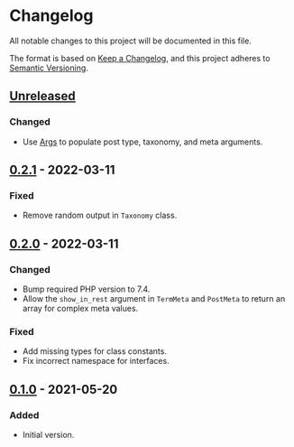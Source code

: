 # Changelog
All notable changes to this project will be documented in this file.

The format is based on [Keep a Changelog](https://keepachangelog.com/en/1.0.0/),
and this project adheres to [Semantic Versioning](https://semver.org/spec/v2.0.0.html).

## [Unreleased]

### Changed
* Use [Args](https://github.com/johnbillion/args) to populate post type, taxonomy, and meta arguments.

## [0.2.1] - 2022-03-11

### Fixed
* Remove random output in `Taxonomy` class.

## [0.2.0] - 2022-03-11

### Changed
* Bump required PHP version to 7.4.
* Allow the `show_in_rest` argument in `TermMeta` and `PostMeta` to return an array for complex meta values.

### Fixed
* Add missing types for class constants.
* Fix incorrect namespace for interfaces.

## [0.1.0] - 2021-05-20

### Added
* Initial version.

[Unreleased]: https://github.com/wearerequired/common-php/compare/0.2.1...HEAD
[0.2.1]: https://github.com/wearerequired/common-php/compare/0.2.0...0.2.1
[0.2.0]: https://github.com/wearerequired/common-php/compare/0.1.0...0.2.0
[0.1.0]: https://github.com/wearerequired/common-php/compare/e3f7c76dd7579fec490b4fd0553629fc2159e4f2...0.1.0
